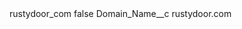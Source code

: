 <?xml version="1.0" encoding="UTF-8"?>
<CustomMetadata xmlns="http://soap.sforce.com/2006/04/metadata" xmlns:xsi="http://www.w3.org/2001/XMLSchema-instance" xmlns:xsd="http://www.w3.org/2001/XMLSchema">
    <label>rustydoor_com</label>
    <protected>false</protected>
    <values>
        <field>Domain_Name__c</field>
        <value xsi:type="xsd:string">rustydoor.com</value>
    </values>
</CustomMetadata>
